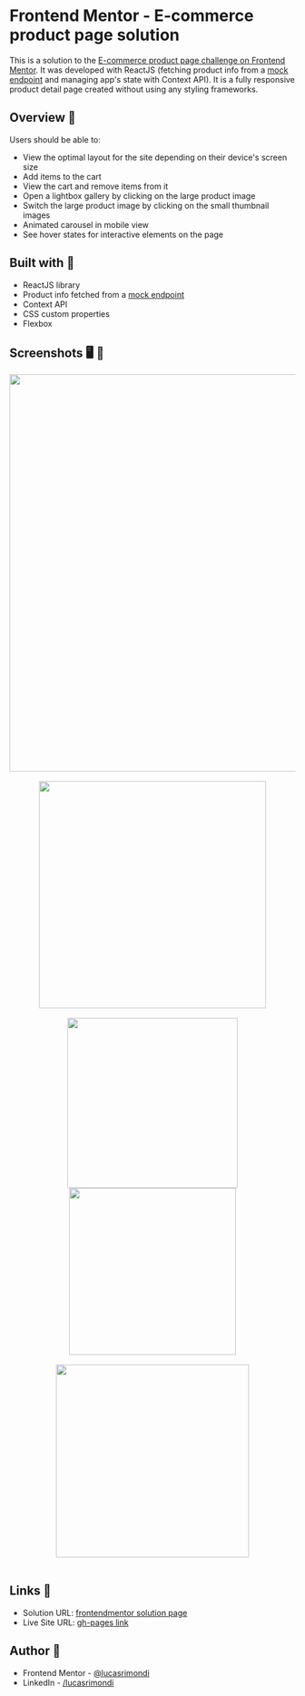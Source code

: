 # Frontend Mentor - E-commerce product page solution

This is a solution to the [E-commerce product page challenge on Frontend Mentor](https://www.frontendmentor.io/challenges/ecommerce-product-page-UPsZ9MJp6). It was developed with ReactJS (fetching product info from a [mock endpoint](https://www.mockachino.com/b045b644-d886-4e/products/7d6f7710-95d0-4a27-ae6c-b02c6cb0348f) and managing app's state with Context API). 
It is a fully responsive product detail page created without using any styling frameworks.

## Overview 📝

Users should be able to:

- View the optimal layout for the site depending on their device's screen size
- Add items to the cart
- View the cart and remove items from it
- Open a lightbox gallery by clicking on the large product image
- Switch the large product image by clicking on the small thumbnail images
- Animated carousel in mobile view
- See hover states for interactive elements on the page

## Built with 🔧

- ReactJS library
- Product info fetched from a [mock endpoint](https://www.mockachino.com/b045b644-d886-4e/products/7d6f7710-95d0-4a27-ae6c-b02c6cb0348f)
- Context API
- CSS custom properties
- Flexbox

## Screenshots 🖥️ 📲

<div align="center">
<img width="700" src="https://user-images.githubusercontent.com/87493125/152624910-21d5bb6d-9125-470f-b166-07e338761ad0.png">
</div>
<br>
<div align="center">
<img height="400" src="https://user-images.githubusercontent.com/87493125/152624926-24e995d5-180f-4162-a9b1-68247297fd7d.png">
</div>
<br>
<div align="center">
<img width="300" src="https://user-images.githubusercontent.com/87493125/152624938-7b8877e5-9aba-4289-8bc3-35f4dc00349c.png">
<img width="293.5" src="https://user-images.githubusercontent.com/87493125/152624950-57919365-92d6-488c-8001-601ea473075f.png">
</div>
<br>
<div align="center">
<img width="340" src="https://user-images.githubusercontent.com/87493125/152624956-8af11c05-f721-49d9-837a-33df27b946b3.png">
</div>
<br>


## Links 🔗

- Solution URL: [frontendmentor solution page](https://www.frontendmentor.io/solutions/ecommerce-product-page-fully-responsive-reactjs-context-api-A21dn6HaH)
- Live Site URL: [gh-pages link](https://lucasrimondi.github.io/femchallenge-ecommerce-product-page/)


## Author 👤

- Frontend Mentor - [@lucasrimondi](https://www.frontendmentor.io/profile/lucasrimondi)
- LinkedIn - [/lucasrimondi](https://www.linkedin.com/in/lucasrimondi/)

